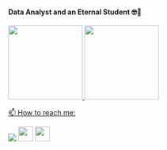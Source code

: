 <!-- ![](https://komarev.com/ghpvc/?username=mauurao)-->

#### Data Analyst and an Eternal Student 🤓👋


 <div>
  <a href="https://github.com/mauurao">
  <img height="150em" src="https://github-readme-stats.vercel.app/api?username=mauurao&show_icons=true&theme=dark&include_all_commits=true&count_private=true"/>
  <img height="150em" src="https://github-readme-stats.vercel.app/api/top-langs/?username=mauurao&layout=compact&langs_count=7&theme=dark"/>
</div>
 
 
 📫  How to reach me:
 
 <div>
  <a href="https://www.linkedin.com/in/maurocardoso94/" target="_blank"><img src="https://img.shields.io/badge/-LinkedIn-%230077B5?style=for-the-badge&logo=linkedin&logoColor=white" target="_blank"></a> 
    <a href="https://mauurao.medium.com/" target="_blank"><img src="https://miro.medium.com/max/2000/1*jfdwtvU6V6g99q3G7gq7dQ.png" target="_blank" img height="30em"></a>
    <a href="https://www.kaggle.com/maurocardoso" target="_blank"><img src="https://www.kaggle.com/static/images/site-logo.png" target="_blank" img height="30em"></a> 
  </div>

<!--
**mauurao/mauurao** is a ✨ _special_ ✨ repository because its `README.md` (this file) appears on your GitHub profile.

Here are some ideas to get you started:

- 🔭 I’m currently working on ...
- 🌱 I’m currently learning ...
- 👯 I’m looking to collaborate on ...
- 🤔 I’m looking for help with ...
- 💬 Ask me about ...
- 📫 How to reach me: ...
- 😄 Pronouns: ...
- ⚡ Fun fact: ...
-->
